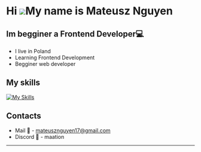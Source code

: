 Hi ![](https://user-images.githubusercontent.com/18350557/176309783-0785949b-9127-417c-8b55-ab5a4333674e.gif)My name is Mateusz Nguyen 
=====================================================================================================================================

Im begginer a Frontend Developer💻
-----------------
* I live in Poland
* Learning Frontend Development
* Begginer web developer


My skills
-----------------
[![My Skills](https://skillicons.dev/icons?i=js,html,css,sass,bootstrap,git,python)](https://skillicons.dev)


Contacts
-----------------
* Mail 📨 - mateusznguyen17@gmail.com
* Discord 🤖 - maation
-----------------
